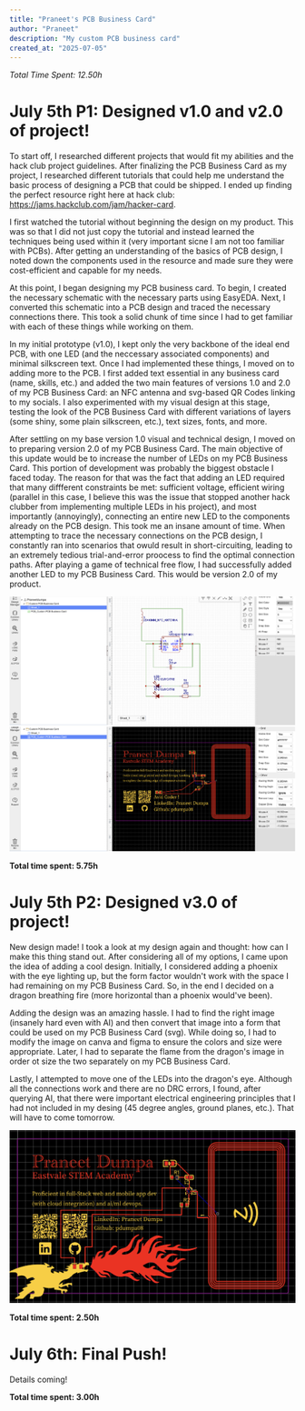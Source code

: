 ```yaml
---
title: "Praneet's PCB Business Card"
author: "Praneet"
description: "My custom PCB business card"
created_at: "2025-07-05"
---
```

<em>Total Time Spent: 12.50h</em>

# July 5th P1: Designed v1.0 and v2.0 of project!

To start off, I researched different projects that would fit my abilities and the hack club project guidelines. After finalizing the PCB Business Card as my project, I researched different tutorials that could help me understand the basic process of designing a PCB that could be shipped. I ended up finding the perfect resource right here at hack club: https://jams.hackclub.com/jam/hacker-card.

I first watched the tutorial without beginning the design on my product. This was so that I did not just copy the tutorial and instead learned the techniques being used within it (very important sicne I am not too familiar with PCBs). After getting an understanding of the basics of PCB design, I noted down the components used in the resource and made sure they were cost-efficient and capable for my needs.

At this point, I began designing my PCB business card. To begin, I created the necessary schematic with the necessary parts using EasyEDA. Next, I converted this schematic into a PCB design and traced the necessary connections there. This took a solid chunk of time since I had to get familiar with each of these things while working on them. 

In my initial prototype (v1.0), I kept only the very backbone of the ideal end PCB, with one LED (and the neccessary associated components) and minimal silkscreen text. Once I had implemented these things, I moved on to adding more to the PCB. I first added text essential in any business card (name, skills, etc.) and added the two main features of versions 1.0 and 2.0 of my PCB Business Card: an NFC antenna and svg-based QR Codes linking to my socials. I also experimented with my visual design at this stage, testing the look of the PCB Business Card with different variations of layers (some shiny, some plain silkscreen, etc.), text sizes, fonts, and more.

After settling on my base version 1.0 visual and technical design, I moved on to preparing version 2.0 of my PCB Business Card. The main objective of this update would be to increase the number of LEDs on my PCB Business Card. This portion of development was probably the biggest obstacle I faced today. The reason for that was the fact that adding an LED required that many diffferent constraints be met: sufficient voltage, efficient wiring (parallel in this case, I believe this was the issue that stopped another hack clubber from implementing multiple LEDs in his project), and most importantly (annoyingly), connecting an entire new LED to the components already on the PCB design. This took me an insane amount of time. When attempting to trace the necessary connections on the PCB design, I constantly ran into scenarios that owuld result in short-circuiting, leading to an extremely tedious trial-and-error proocess to find the optimal connection paths. After playing a game of technical free flow, I had successfully added another LED to my PCB Business Card. This would be version 2.0 of my product.

![v2.0_schematic](https://github.com/pdumpa08/PCB-Business-Card/blob/main/img/v2.0_schematic.png?raw=true)
![v2.0_2d](https://github.com/pdumpa08/PCB-Business-Card/blob/main/img/v2.0_2d.png?raw=true)

**Total time spent: 5.75h**

# July 5th P2: Designed v3.0 of project!

New design made! I took a look at my design again and thought: how can I make this thing stand out. After considering all of my options, I came upon the idea of adding a cool design. Initially, I considered adding a phoenix with the eye lighting up, but the form factor wouldn't work with the space I had remaining on my PCB Business Card. So, in the end I decided on a dragon breathing fire (more horizontal than a phoenix would've been).

Adding the design was an amazing hassle. I had to find the right image (insanely hard even with AI) and then convert that image into a form that could be used on my PCB Business Card (svg). While doing so, I had to modify the image on canva and figma to ensure the colors and size were appropriate. Later, I had to separate the flame from the dragon's image in order ot size the two separately on my PCB Business Card.

Lastly, I attempted to move one of the LEDs into the dragon's eye. Although all the connections work and there are no DRC errors, I found, after querying AI, that there were important electrical engineering principles that I had not included in my desing (45 degree angles, ground planes, etc.). That will have to come tomorrow.

![v3.0_2d](https://github.com/pdumpa08/PCB-Business-Card/blob/main/img/v3.0_2d.png?raw=true)

**Total time spent: 2.50h**

# July 6th: Final Push!

Details coming!

**Total time spent: 3.00h**